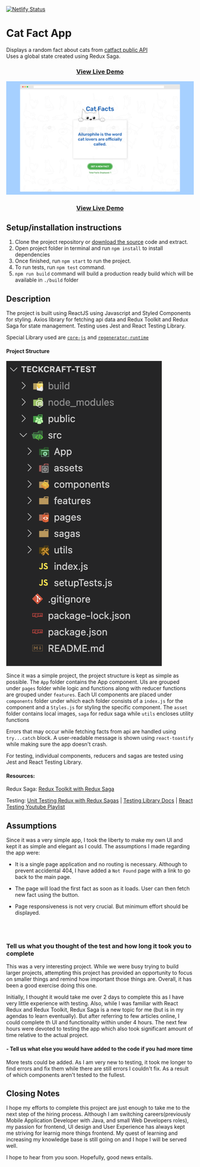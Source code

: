 [![Netlify Status](https://api.netlify.com/api/v1/badges/21eb27c9-b23e-4847-9e80-8627dfbf12ba/deploy-status)](https://app.netlify.com/sites/teckcraft-catfacts/deploys)



# Cat Fact App
Displays a random fact about cats from [catfact public API](https://catfact.ninja/) \
Uses a global state created using Redux Saga.

###  <p align="center">[ View Live Demo](https://teckcraft-catfacts.netlify.app/)</p>

![Cat Facts App Screenshot](CatFactsScreenshot.png)
###  <p align="center">[ View Live Demo](https://teckcraft-catfacts.netlify.app/)</p>

## Setup/installation instructions

1. Clone the project repository or [download the source](https://github.com/rabinkaspal/teckcraft-test/archive/refs/heads/main.zip) code and extract.
2. Open project folder in terminal and run `npm install` to install dependencies
3. Once finished, run `npm start` to run the project.
4. To run tests, run `npm test` command.
5. `npm run build` command will build a production ready build which will be available in `./build` folder



## Description


The project is built using ReactJS using Javascript and Styled Components for styling. Axios library for fetching api data and Redux Toolkit and Redux Saga for state management. Testing uses Jest and React Testing Library.

Special Library used are [`core-js`](https://www.npmjs.com/package/core-js) and [`regenerator-runtime`](https://www.npmjs.com/package/regenerator-runtime)


#### Project Structure
![Project Structure](project-structure.png)

Since it was a simple project, the project structure is kept as simple as possible. The `App` folder contains the App component. UIs are grouped under `pages` folder while logic and functions along with reducer functions are grouped under `features`. Each UI components are placed under `components` folder under which each folder consists of a `index.js` for the component and a `Styles.js` for styling the specific component. The `asset` folder contains local images, `saga` for redux saga while `utils` encloses utility functions

Errors that may occur while fetching facts from api are handled using `try...catch` block. A user-readable message is shown using `react-toastify` while making sure the app doesn't crash.

For testing, individual components, reducers and sagas are tested using Jest and React Testing Library.


#### Resources:

Redux Saga: [Redux Toolkit with Redux Saga](https://www.youtube.com/watch?v=9MMSRn5NoFY&t=945s)

Testing: [Unit Testing Redux with Redux Sagas](https://montecha.com/blog/unit-testing-redux-with-redux-sagas/) | [Testing Library Docs](https://testing-library.com/docs/) | [React Testing Youtube Playlist](https://www.youtube.com/watch?v=TBZy-Rc-xX0&list=PL4cUxeGkcC9gm4_-5UsNmLqMosM-dzuvQ)



## Assumptions


Since it was a very simple app, I took the liberty to make my own UI and kept it as simple and elegant as I could. The assumptions I made regarding the app were:

- It is a single page application and no routing is necessary. Although to prevent accidental 404, I have added a `Not Found` page with a link to go back to the main page.

- The page will load the first fact as soon as it loads. User can then fetch new fact using the button.

- Page responsiveness is not very crucial. But minimum effort should be displayed.



<br/><br/>


### Tell us what you thought of the test and how long it took you to complete
This was a very interesting project. While we were busy trying to build larger projects, attempting this project has provided an opportunity to focus on smaller things and remind how important those things are. Overall, it has been a good exercise doing this one. 

Initially, I thought it would take me over 2 days to complete this as I have very little experience with testing. Also, while I was familiar with React Redux and Redux Toolkit, Redux Saga is a new topic for me (but is in my agendas to learn eventually). But after referring to few articles online, I could complete th UI and functionality within under 4 hours. The next few hours were devoted to testing the app which also took significant amount of time relative to the actual project.


#### - Tell us what else you would have added to the code if you had more time
More tests could be added. As I am very new to testing, it took me longer to find errors and fix them while there are still errors I couldn't fix. As a result of which components aren't tested to the fullest.



## Closing Notes
I hope my efforts to complete this project are just enough to take me to the next step of the hiring process. Although I am switching careers(previously Mobile Application Developer with Java, and small Web Developers roles), my passion for frontend, UI design and User Experience has always kept me striving for learnig more things frontend. My quest of learning and increasing my knowledge base is still going on and I hope I will be served well.

I hope to hear from you soon. Hopefully, good news entails.







